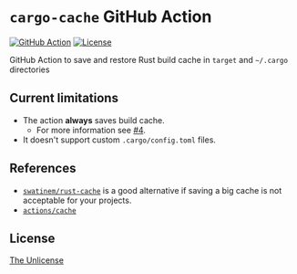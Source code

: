 # `cargo-cache` GitHub Action

[![GitHub Action](https://img.shields.io/github/actions/workflow/status/raviqqe/cargo-cache/test.yaml?branch=main&style=flat-square)](https://github.com/raviqqe/cargo-cache/actions)
[![License](https://img.shields.io/github/license/raviqqe/cargo-cache.svg?style=flat-square)](UNLICENSE)

GitHub Action to save and restore Rust build cache in `target` and `~/.cargo` directories

## Current limitations

- The action **always** saves build cache.
  - For more information see [#4](https://github.com/raviqqe/cargo-cache/issues/4).
- It doesn't support custom `.cargo/config.toml` files.

## References

- [`swatinem/rust-cache`](https://github.com/swatinem/rust-cache) is a good alternative if saving a big cache is not acceptable for your projects.
- [`actions/cache`](https://github.com/actions/cache/blob/main/examples.md)

## License

[The Unlicense](UNLICENSE)
